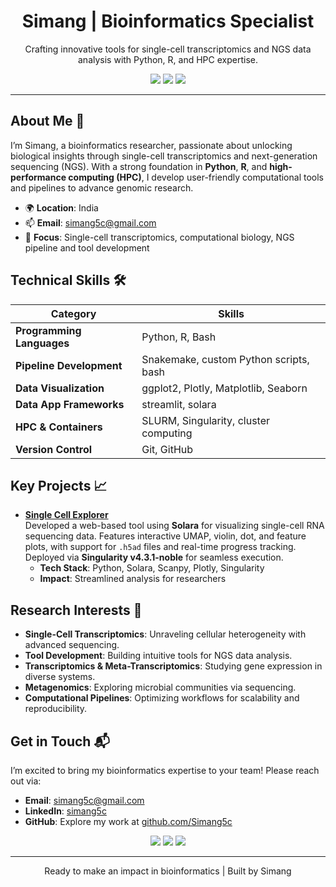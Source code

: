 
<h1 align="center">Simang | Bioinformatics Specialist</h1>
<p align="center">Crafting innovative tools for single-cell transcriptomics and NGS data analysis with Python, R, and HPC expertise.</p>
<p align="center">
  <a href="mailto:simang5c@gmail.com"><img src="https://img.shields.io/badge/Email-simang5c@gmail.com-blue?style=flat-square&logo=gmail"></a>
  <a href="https://github.com/Simang5c"><img src="https://img.shields.io/badge/GitHub-Simang5c-black?style=flat-square&logo=github"></a>
  <a href="https://www.linkedin.com/in/simang-champramary-0b074986"><img src="https://img.shields.io/badge/LinkedIn-Simang-blue?style=flat-square&logo=linkedin"></a>
</p>

---

## About Me 👋
I’m Simang, a bioinformatics researcher, passionate about unlocking biological insights through single-cell transcriptomics and next-generation sequencing (NGS). With a strong foundation in **Python**, **R**, and **high-performance computing (HPC)**, I develop user-friendly computational tools and pipelines to advance genomic research.

- 🌍 **Location**: India
- 📫 **Email**: [simang5c@gmail.com](mailto:simang5c@gmail.com)
- 🔬 **Focus**: Single-cell transcriptomics, computational biology, NGS pipeline and tool development

## Technical Skills 🛠️
| **Category**             | **Skills**                                                                 |
|--------------------------|---------------------------------------------------------------------------|
| **Programming Languages** | Python, R, Bash                                                           |
| **Pipeline Development**  | Snakemake,  custom Python scripts, bash                                |
| **Data Visualization**    | ggplot2, Plotly, Matplotlib, Seaborn                                               |
| **Data App Frameworks**   | streamlit, solara                                                     |
| **HPC & Containers**      | SLURM, Singularity, cluster computing                      |
| **Version Control**       | Git, GitHub                                                               |

## Key Projects 📈
- **[Single Cell Explorer](https://github.com/Simang5c/Single_cell_explorer)**  
  Developed a web-based tool using **Solara** for visualizing single-cell RNA sequencing data. Features interactive UMAP, violin, dot, and feature plots, with support for `.h5ad` files and real-time progress tracking. Deployed via **Singularity v4.3.1-noble** for seamless execution.  
  - **Tech Stack**: Python, Solara, Scanpy, Plotly, Singularity
  - **Impact**: Streamlined analysis for researchers

## Research Interests 🔬
- **Single-Cell Transcriptomics**: Unraveling cellular heterogeneity with advanced sequencing.
- **Tool Development**: Building intuitive tools for NGS data analysis.
- **Transcriptomics & Meta-Transcriptomics**: Studying gene expression in diverse systems.
- **Metagenomics**: Exploring microbial communities via sequencing.
- **Computational Pipelines**: Optimizing workflows for scalability and reproducibility.

## Get in Touch 📬
I’m excited to bring my bioinformatics expertise to your team! Please reach out via:
- **Email**: [simang5c@gmail.com](mailto:simang5c@gmail.com)
- **LinkedIn**: [simang5c](www.linkedin.com/in/simang-champramary-0b074986)
- **GitHub**: Explore my work at [github.com/Simang5c](https://github.com/simang5c)

<p align="center">
  <img src="https://img.shields.io/badge/Python-3.12-blue?style=flat-square&logo=python">
  <img src="https://img.shields.io/badge/R-4.3-blue?style=flat-square&logo=r">
  <img src="https://img.shields.io/badge/Singularity-4.3.1--noble-orange?style=flat-square">
</p>

---

<p align="center">Ready to make an impact in bioinformatics | Built by Simang</p>
